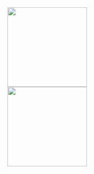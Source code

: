 <div>
<img height="180em" src="https://github-readme-stats.vercel.app/api?username=FranciscoBatalha&show_icons=true&theme= dracula&include_all_commits=true&count_private=true)"/>
</div>
<div>
<img height="180cem" src=("https://github-readme-stats.vercel.app/api/top-langs/?username=FranciscoBatalha&layout=compact&langs_count=16&theme=dracula")
</div>
  
